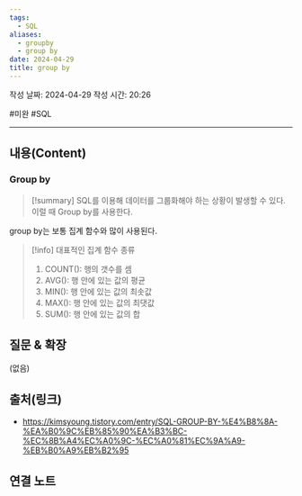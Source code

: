 ```yaml
---
tags:
  - SQL
aliases:
  - groupby
  - group by
date: 2024-04-29
title: group by
---
```

작성 날짜: 2024-04-29
작성 시간: 20:26

#미완 #SQL 

----
## 내용(Content)

### Group by

>[!summary]
>SQL를 이용해 데이터를 그룹화해야 하는 상황이 발생할 수 있다. 이럴 때 Group by를 사용한다.

group by는 보통 집계 함수와 많이 사용된다.

>[!info] 대표적인 집계 함수 종류
> 1. COUNT(): 행의 갯수를 셈
> 2. AVG(): 행 안에 있는 값의 평균
> 3. MIN(): 행 안에 있는 값의 최솟값
> 4. MAX(): 행 안에 있는 값의 최댓값
> 5. SUM(): 행 안에 있는 값의 합


## 질문 & 확장

(없음)

## 출처(링크)

- https://kimsyoung.tistory.com/entry/SQL-GROUP-BY-%E4%B8%8A-%EA%B0%9C%EB%85%90%EA%B3%BC-%EC%8B%A4%EC%A0%9C-%EC%A0%81%EC%9A%A9-%EB%B0%A9%EB%B2%95

## 연결 노트










